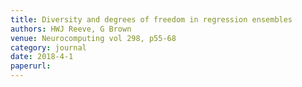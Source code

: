 ```yaml
---
title: Diversity and degrees of freedom in regression ensembles
authors: HWJ Reeve, G Brown
venue: Neurocomputing vol 298, p55-68
category: journal
date: 2018-4-1
paperurl:
---
```

